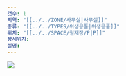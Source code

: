 ```yaml
---
갯수: 1
지역: "[[../../ZONE/사무실|사무실]]"
종류: "[[../../TYPES/위생용품|위생용품]]"
위치: "[[../../SPACE/철재장/P|P]]"
상세위치: 
설명:
---
```

![](http://192.168.50.22/devices/240607_IMG_0194.jpg)